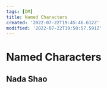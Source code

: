 ```yaml
---
tags: [DM]
title: Named Characters
created: '2022-07-22T19:45:46.612Z'
modified: '2022-07-22T19:50:57.591Z'
---
```


# Named Characters

## Nada Shao
